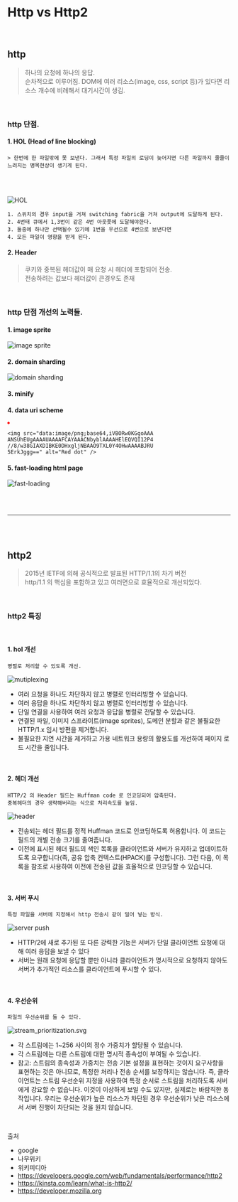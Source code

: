 # Http vs Http2

<br>

## http
> 하나의 요청에 하나의 응답.  
> 순차적으로 이루어짐.
> DOM에 여러 리소스(image, css, script 등)가 있다면 리소스 개수에 비례해서 대기시간이 생김.

<br>

### http 단점.

#### 1. HOL (Head of line blocking)    

    > 한번에 한 파일밖에 못 보낸다. 그래서 특정 파일의 로딩이 늦어지면 다른 파일까지 줄줄이 느려지는 병목현상이 생기게 된다.   

<br>
<br>

![HOL](./image/HOL_blocking.png)    
    
    1. 스위치의 경우 input을 거쳐 switching fabric을 거쳐 output에 도달하게 된다.  
    2. 4번태 큐에서 1,3번이 같은 4번 아웃풋에 도달해야한다.  
    3. 둘중에 하나만 선택될수 있기에 1번을 우선으로 4번으로 보낸다면  
    4. 모든 파일이 영향을 받게 된다.


#### 2. Header  
> 쿠키와 중복된 헤더값이 매 요청 시 헤더에 포함되어 전송.  
> 전송하려는 값보다 헤더값이 큰경우도 존재

<br>

### http 단점 개선의 노력들.

#### 1. image sprite  
![image sprite](https://blaiprat.github.io/jquery.animateSprite/img/scottpilgrim_multiple.png)

#### 2. domain sharding
![domain sharding](./image/http2-domain-sharding.png)

#### 3. minify
#### 4. data uri scheme
<img src="data:image/png;base64,iVBORw0KGgoAAA
ANSUhEUgAAAAUAAAAFCAYAAACNbyblAAAAHElEQVQI12P4
//8/w38GIAXDIBKE0DHxgljNBAAO9TXL0Y4OHwAAAABJRU
5ErkJggg==" alt="Red dot" /> 
```
<img src="data:image/png;base64,iVBORw0KGgoAAA
ANSUhEUgAAAAUAAAAFCAYAAACNbyblAAAAHElEQVQI12P4
//8/w38GIAXDIBKE0DHxgljNBAAO9TXL0Y4OHwAAAABJRU
5ErkJggg==" alt="Red dot" />
```

#### 5. fast-loading html page
![fast-loading](./image/fast-loading.PNG)

<br>
<br>
<hr>
<br>
<br>
  
## http2
> 2015년 IETF에 의해 공식적으로 발표된 HTTP/1.1의 차기 버전  
> http/1.1 의 핵심을 포함하고 있고 여러면으로 효율적으로 개선되었다.  

<br>

### http2 특징

<br>

#### 1. hol 개선  
    병렬로 처리할 수 있도록 개선.  
![mutiplexing](./image/http2-streams.png)  
- 여러 요청을 하나도 차단하지 않고 병렬로 인터리빙할 수 있습니다.
- 여러 응답을 하나도 차단하지 않고 병렬로 인터리빙할 수 있습니다.
- 단일 연결을 사용하여 여러 요청과 응답을 병렬로 전달할 수 있습니다.
- 연결된 파일, 이미지 스프라이트(image sprites), 도메인 분할과 같은 불필요한 HTTP/1.x 임시 방편을 제거합니다.
- 불필요한 지연 시간을 제거하고 가용 네트워크 용량의 활용도를 개선하여 페이지 로드 시간을 줄입니다.

<br>

#### 2. 헤더 개선  
    HTTP/2 의 Header 필드는 Huffman code 로 인코딩되어 압축된다.  
    중복헤더의 경우 생략해버리는 식으로 처리속도를 높임.
![header](./image/header_compression01.svg)
- 전송되는 헤더 필드를 정적 Huffman 코드로 인코딩하도록 허용합니다. 이 코드는 필드의 개별 전송 크기를 줄여줍니다.
- 이전에 표시된 헤더 필드의 색인 목록을 클라이언트와 서버가 유지하고 업데이트하도록 요구합니다(즉, 공유 압축 컨텍스트(HPACK)를 구성합니다). 그런 다음, 이 목록을 참조로 사용하여 이전에 전송된 값을 효율적으로 인코딩할 수 있습니다.

<br>

#### 3. 서버 푸시  
    특정 파일을 서버에 지정해서 http 전송시 같이 밀어 넣는 방식.
![server push](./image/http2-push.png)
- HTTP/2에 새로 추가된 또 다른 강력한 기능은 서버가 단일 클라이언트 요청에 대해 여러 응답을 보낼 수 있다
- 서버는 원래 요청에 응답할 뿐만 아니라 클라이언트가 명시적으로 요청하지 않아도 서버가 추가적인 리소스를 클라이언트에 푸시할 수 있다.

<br>

#### 4. 우선순위  
    파일의 우선순위를 둘 수 있다.  

![stream_prioritization.svg](./image/stream_prioritization.svg)
- 각 스트림에는 1~256 사이의 정수 가중치가 할당될 수 있습니다.
- 각 스트림에는 다른 스트림에 대한 명시적 종속성이 부여될 수 있습니다.
- 참고: 스트림의 종속성과 가중치는 전송 기본 설정을 표현하는 것이지 요구사항을 표현하는 것은 아니므로, 특정한 처리나 전송 순서를 보장하지는 않습니다. 즉, 클라이언트는 스트림 우선순위 지정을 사용하여 특정 순서로 스트림을 처리하도록 서버에게 강요할 수 없습니다. 이것이 이상하게 보일 수도 있지만, 실제로는 바람직한 동작입니다. 우리는 우선순위가 높은 리소스가 차단된 경우 우선순위가 낮은 리소스에서 서버 진행이 차단되는 것을 원치 않습니다.

<br>

출처 
- google
- 나무위키
- 위키피디아
- https://developers.google.com/web/fundamentals/performance/http2
- https://kinsta.com/learn/what-is-http2/
- https://developer.mozilla.org